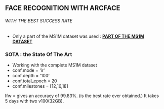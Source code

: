 ## FACE RECOGNITION WITH ARCFACE
###### WITH THE BEST SUCCESS RATE
- Only a part of the MS1M dataset was used : **[PART OF THE MS1M DATASET](https://drive.google.com/file/d/1wjA5Gtx6EnH9W4m9gbFwzkBUWjceFqT3/view?usp=sharing)**

  

### SOTA : the State Of The Art
- Working with the complete MS1M dataset
- conf.mode = 'ir'
- conf.depth = '100'
- conf.total_epoch = 20
- conf.milestones = [12,16,18]

lfw = gives an accuracy of 99.83%. (is the best rate ever obtained.)
It takes 5 days with two v100(32GB).
